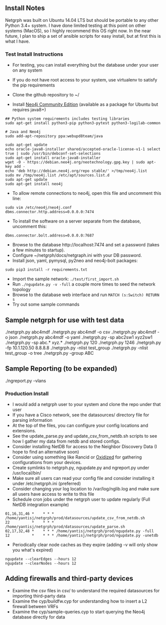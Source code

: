 ## Install Notes

Netgrph was built on Ubuntu 14.04 LTS but should be portable to any other Python
3.4+ system. I have done limited testing at this point on other systems (MacOS),
so I highly recommend this OS right now. In the near future, I plan to ship a
set of ansible scripts for easy install, but at first this is what I have.

### Test Install Instructions

- For testing, you can install everything but the database under your user on any system
- If you do not have root access to your system, use virtualenv to satisfy the pip requirements

- Clone the github repository to ~/
- Install [Neo4j Community Edition](http://neo4j.com/download/) (available as a package for Ubuntu but requires java8+)
```
## Python system requirements includes testing libraries
sudo apt-get install python3-pip python3-pytest python3-logilab-common

# Java and Neo4j
sudo add-apt-repository ppa:webupd8team/java

sudo apt-get update
echo oracle-java8-installer shared/accepted-oracle-license-v1-1 select true | sudo /usr/bin/debconf-set-selections
sudo apt-get install oracle-java8-installer
wget -O - https://debian.neo4j.org/neotechnology.gpg.key | sudo apt-key add -
echo 'deb http://debian.neo4j.org/repo stable/' >/tmp/neo4j.list
sudo mv /tmp/neo4j.list /etc/apt/sources.list.d
sudo apt-get update
sudo apt-get install neo4j
```

- To allow remote connections to neo4j, open this file and uncomment this line:
```
sudo vim /etc/neo4j/neo4j.conf
dbms.connector.http.address=0.0.0.0:7474
```

- To install the software on a server separate from the database, uncomment this:
```
dbms.connector.bolt.address=0.0.0.0:7687
```

- Browse to the database http://localhost:7474 and set a password (takes a few minutes to startup).
- Configure ~/netgrph/docs/netgraph.ini with your DB password.
- Install json, yaml, pymysql, py2neo and neo4j-bolt packages:
```
sudo pip3 install -r requirements.txt
```
- Import the sample network: `./test/first_import.sh`
- Run `./ngupdate.py -v -full` a couple more times to seed the network topology
- Browse to the database web interface and run `MATCH (s:Switch) RETURN s`
- Try out some sample commands

## Sample netgrph for use with test data
./netgrph.py abc4mdf
./netgrph.py abc4mdf -o csv
./netgrph.py abc4mdf -o json
./netgrph.py abc4mdf -o yaml
./netgrph.py -sp abc2sw1 xyz2sw1
./netgrph.py -sp abc.* xyz.*
./netgrph.py 120
./netgrph.py 1246
./netgrph.py -fp 10.1.120.50 8.8.8.8
./netgrph.py -nlist test_group
./netgrph.py -nlist test_group -o tree
./netgrph.py -group ABC

## Sample Reporting (to be expanded)
./ngreport.py -vlans


### Production Install

- I would add a netgrph user to your system and clone the repo under that user
- If you have a Cisco network, see the datasources/ directory file for parsing information
- At the top of the files, you can configure your config locations and extensions.
- See the update_parse.py and update_csv_from_netdb.sh scripts to see how I gather my data from netdb and stored configs.
- Consider installing NetDB for access to the Neighbor Discovery Data (I hope to find an alternative soon)
- Consider using something like Rancid or [Oxidized](https://github.com/ytti/oxidized) for gathering configurations from your devices.
- Create symlinks to netgrph.py, ngupdate.py and ngreport.py under /usr/local/bin/
- Make sure all users can read your config file and consider installing it under /etc/netgrph.ini (preferred)
- Consider changing your log location to /var/log/nglib.log and make sure all users have access to write to this file
- Schedule cron jobs under the netgrph user to update regularly (Full NetDB integration example)
```
01,16,31,46 *    * * * /home/yantisj/netgrph/prod/datasources/update_csv_from_netdb.sh
22          *    * * * /home/yantisj/netgrph/prod/datasources/update_parse.sh
02,17,32,48 *    * * * /home/yantisj/netgrph/prod/ngupdate.py -full
12          *    * * * /home/yantisj/netgrph/prod/ngupdate.py -unetdb
```
- Periodically clear node caches as they expire (adding -v will only show you what's expired)
```
ngupdate --clearEdges --hours 12
ngupdate --clearNodes --hours 12
```

## Adding firewalls and third-party devices
- Examine the csv files in csv/ to understand the required datasources for importing third-party data
- Examine the cyp/buildfw.cyp for understanding how to insert a L2 firewall between VRFs
- Examine the cyp/sample-queries.cyp to start querying the Neo4j database directly for data
